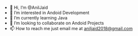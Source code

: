 - 👋 Hi, I’m @AnilJaid
- 👀 I’m interested in Andoid Development
- 🌱 I’m currently learning Java
- 💞️ I’m looking to collaborate on Andoid Projects
- 📫 How to reach me just email me at aniljaid2018@gmail.com

<!---
AnilJaid/AnilJaid is a ✨ special ✨ repository because its `README.md` (this file) appears on your GitHub profile.
You can click the Preview link to take a look at your changes.
--->
